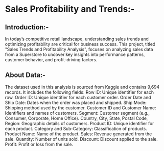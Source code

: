 # Sales Profitability and Trends:-
## Introduction:-
  In today’s competitive retail landscape, understanding sales trends and optimizing profitability are critical for business success. This project, titled "Sales Trends and Profitability Analysis", focuses on analyzing sales data from a Superstore to uncover key insights into performance patterns, customer behavior, and profit-driving factors.
## About Data:-
  The dataset used in this analysis is sourced from Kaggle and contains 9,694 records. It includes the following fields:
Row ID: Unique identifier for each row.
Order ID: Unique identifier for each customer order.
Order Date and Ship Date: Dates when the order was placed and shipped.
Ship Mode: Shipping method used by the customer.
Customer ID and Customer Name: Identifiers and names of customers.
Segment: Customer segment (e.g., Consumer, Corporate, Home Office).
Country, City, State, Postal Code, Region: Geographic details of customers.
Product ID: Unique identifier for each product.
Category and Sub-Category: Classification of products.
Product Name: Name of the product.
Sales: Revenue generated from the sale.
Quantity: Number of units sold.
Discount: Discount applied to the sale.
Profit: Profit or loss from the sale.
